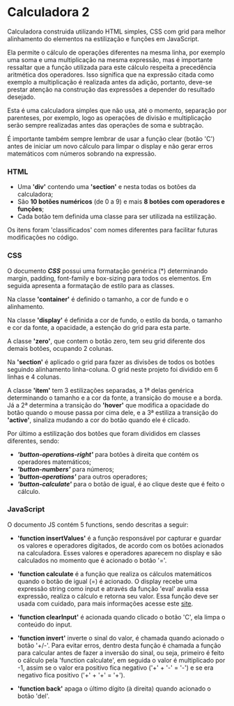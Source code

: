 # Calculadora 2 

Calculadora construida utilizando HTML simples, CSS com grid para melhor alinhamento do elementos na estilização e funções em JavaScript.

Ela permite o cálculo de operações diferentes na mesma linha, por exemplo uma soma e uma multiplicação na mesma expressão, mas é importante ressaltar que a função utilizada para este cálculo respeita a precedência aritmética dos operadores. Isso significa que na expressão citada como exemplo a multiplicação é realizada antes da adição, portanto, deve-se prestar atenção na construção das expressões a depender do resultado desejado. 

Esta é uma calculadora simples que não usa, até o momento, separação por parenteses, por exemplo, logo as operações de divisão e multiplicação serão sempre realizadas antes das operações de soma e subtração.

É importante também sempre lembrar de usar a função clear (botão 'C') antes de iniciar um novo cálculo para limpar o display e não gerar erros matemáticos com números sobrando na expressão.

### HTML
- Uma **'div'** contendo uma **'section'** e nesta todas os botões da calculadora;
- São **10 botões numéricos** (de 0 a 9) e mais **8 botões com operadores e funções**;
- Cada botão tem definida uma classe para ser utilizada na estilização.

Os itens foram 'classificados' com nomes diferentes para facilitar futuras modificações no código.

### CSS
O documento ***CSS*** possui uma formatação genérica (*) determinando margin, padding, font-family
e box-sizing para todos os elementos. Em seguida apresenta a formatação de estilo para as 
classes.

Na classe **'container'** é definido o tamanho, a cor de fundo e o alinhamento. 

Na classe **'display'** é definida a cor de fundo, o estilo da borda, o tamanho e cor da fonte, a opacidade, a estenção do grid para esta parte.

A classe **'zero'**, que contem o botão zero, tem seu grid diferente dos demais botões, ocupando 2 colunas.

Na **'section'** é aplicado o grid para fazer as divisões de todos os botões seguindo alinhamento linha-coluna. O grid neste projeto foi dividido em 6 linhas e 4 colunas.

A classe **'item'** tem 3 estilizações separadas, a 1ª delas genérica determinando o tamanho e a cor da fonte, a transição do mouse e a borda. Já a 2ª determina a transição do **'hover'** que modifica a opacidade do botão quando o mouse passa por cima dele, e a 3ª estiliza a transição do **'active'**, sinaliza mudando a cor do botão quando ele é clicado.

Por último a estilização dos botões que foram divididos em classes diferentes, sendo:

- ***'button-operations-right'*** para botões à direita que contém os operadores matemáticos;
- ***'button-numbers'*** para números;
- ***'button-operations'*** para outros operadores;
- ***'button-calculate'*** para o botão de igual, é ao clique deste que é feito o cálculo.

### JavaScript

O documento JS contém 5 functions, sendo descritas a seguir:

- **'function insertValues'** é a função responsável por capturar e guardar os valores e operadores digitados, de acordo com os botões acionados na calculadora. Esses valores e operadores aparecem no display e são calculados no momento que é acionado o botão '='.

- **'function calculate** é a função que realiza os cálculos matemáticos quando o botão de igual (=) é acionado. O display recebe uma expressão string como input e através da função 'eval' avalia essa expressão, realiza o cálculo e retorna seu valor. Essa função deve ser usada com cuidado, para mais informações acesse este [site](https://developer.mozilla.org/pt-BR/docs/Web/JavaScript/Reference/Global_Objects/eval).

- **'function clearInput'** é acionada quando clicado o botão 'C', ela limpa o conteúdo do input.

- **'function invert'** inverte o sinal do valor, é chamada quando acionado o botão '+/-'. Para evitar erros, dentro desta função é chamada a função para calcular antes de fazer a inversão do sinal, ou seja, primeiro é feito o cálculo pela 'function calculate', em seguida o valor é multiplicado por -1, assim se o valor era positivo fica negativo ('+' + '-' = '-') e se era negativo fica positivo ('+' + '+' = '+').

- **'function back'** apaga o último dígito (à direita) quando acionado o botão 'del'.
